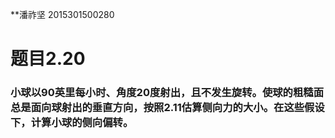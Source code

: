 **潘祚坚 2015301500280

# 题目2.20
### 小球以90英里每小时、角度20度射出，且不发生旋转。使球的粗糙面总是面向球射出的垂直方向，按照2.11估算侧向力的大小。在这些假设下，计算小球的侧向偏转。




